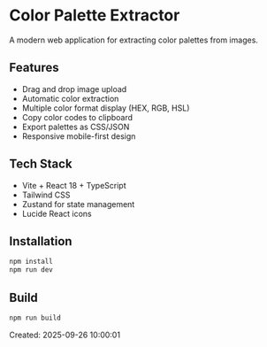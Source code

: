 # Color Palette Extractor

A modern web application for extracting color palettes from images.

## Features
- Drag and drop image upload
- Automatic color extraction
- Multiple color format display (HEX, RGB, HSL)
- Copy color codes to clipboard
- Export palettes as CSS/JSON
- Responsive mobile-first design

## Tech Stack
- Vite + React 18 + TypeScript
- Tailwind CSS
- Zustand for state management
- Lucide React icons

## Installation
```bash
npm install
npm run dev
```

## Build
```bash
npm run build
```

Created: 2025-09-26 10:00:01
